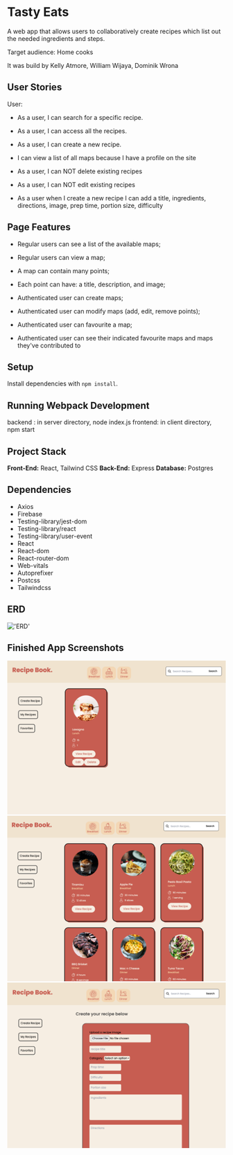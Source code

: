 Tasty Eats 
=========

A web app that allows users to collaboratively create recipes which list out the needed ingredients and steps. 

Target audience: Home cooks 

It was build by Kelly Atmore, William Wijaya, Dominik Wrona 


## User Stories

User:
- As a user, I can search for a specific recipe. 

- As a user, I can access all the recipes. 

- As a user, I can create a new recipe. 

- I can view a list of all maps because I have a profile on the site

- As a user, I can NOT delete existing recipes

- As a user, I can NOT edit existing recipes 
 
- As a user when I create a new recipe I can add a title, ingredients, directions, image, prep time, portion size, difficulty

## Page Features 

- Regular users can see a list of the available maps;

- Regular users can view a map;

- A map can contain many points;

- Each point can have: a title, description, and image;

- Authenticated user can create maps;

- Authenticated user can modify maps (add, edit, remove points);

- Authenticated user can favourite a map;

- Authenticated user can see their indicated favourite maps and maps they've contributed to


## Setup
Install dependencies with `npm install`.

## Running Webpack Development
backend : in server directory, node index.js
frontend: in client directory, npm start


## Project Stack
__Front-End:__ React, Tailwind CSS
__Back-End:__ Express
__Database:__ Postgres

## Dependencies

- Axios
- Firebase
- Testing-library/jest-dom
- Testing-library/react
- Testing-library/user-event
- React
- React-dom
- React-router-dom
- Web-vitals
- Autoprefixer
- Postcss
- Tailwindcss
 
## ERD

!['ERD'](client/src/docs/ERD.png)

## Finished App Screenshots
![Screenshot](https://github.com/icoolww/tasty-eats/blob/main/client/public/docs/my%20recipe%20page.png)
![Screenshot](https://github.com/icoolww/tasty-eats/blob/main/client/public/docs/main%20page.png)
![Screenshot](https://github.com/icoolww/tasty-eats/blob/main/client/public/docs/create%20recipe%20page.png)



